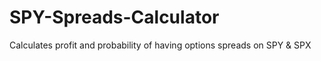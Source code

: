 # SPY-Spreads-Calculator
Calculates profit and probability of having options spreads on SPY &amp; SPX
